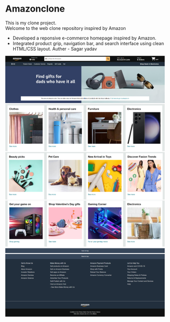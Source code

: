 # Amazonclone
This is my clone project.
<br>
Welcome to the web clone repository inspired by Amazon
<br>
* Developed a reponsive e-commerce homepage inspired by Amazon.
* Integrated product grip, navigation bar, and search interface using clean HTML/CSS layout.
Auther - Sagar yadav

![image alt](https://github.com/hlosagar/Amazonclone/blob/2828049d71f2df92c1613b96f419d58042dbe49d/Screenshot%202025-07-28%20130057.png)
![image_alt](https://github.com/hlosagar/Amazonclone/blob/f81a9e713fb37e333480489861ba5f92e9aee854/Screenshot%202025-07-28%20130130.png)
![image_alt](https://github.com/hlosagar/Amazonclone/blob/fe57e7340db6996a9b321470816a7ace11065fb7/Screenshot%202025-07-28%20131603.png)
![image_alt](https://github.com/hlosagar/Amazonclone/blob/6d7d82196fba425508096e5505260417dd4f599b/Screenshot%202025-07-28%20131753.png)
![image_alt](https://github.com/hlosagar/Amazonclone/blob/2353d2d7584df9d9439db3be5ec5be9ae6358794/Screenshot%202025-07-28%20131827.png)
